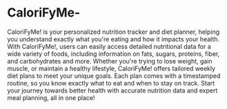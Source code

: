 # CaloriFyMe-

CaloriFyMe! is your personalized nutrition tracker and diet planner, helping you understand exactly what you're eating and how it impacts your health. With CaloriFyMe!, users can easily access detailed nutritional data for a wide variety of foods, including information on fats, sugars, proteins, fiber, and carbohydrates and more. Whether you're trying to lose weight, gain muscle, or maintain a healthy lifestyle, CaloriFyMe! offers tailored weekly diet plans to meet your unique goals. Each plan comes with a timestamped routine, so you know exactly what to eat and when to stay on track. Start your journey towards better health with accurate nutrition data and expert meal planning, all in one place!
